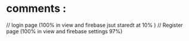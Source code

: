 # comments :
// login page (100% in view and firebase jsut staredt at 10% )
// Register page (100% in view and firebase settings 97%)







